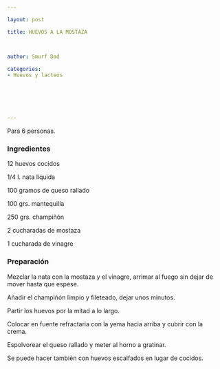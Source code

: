 ```yaml
---

layout: post

title: HUEVOS A LA MOSTAZA



author: Smurf Dad

categories:
- Huevos y lacteos






---
```


Para 6 personas.

<h3>Ingredientes</h3>

12 huevos cocidos

1/4 l. nata líquida

100 gramos de queso rallado

100 grs. mantequilla

250 grs. champiñón

2 cucharadas de mostaza

1 cucharada de vinagre

<h3>Preparación</h3>

Mezclar la nata con la mostaza y el vinagre, arrimar al fuego sin dejar de mover hasta que espese.

Añadir el champiñón limpio y fileteado, dejar unos minutos.

Partir los huevos por la mitad a lo largo.

Colocar en fuente refractaria con la yema hacia arriba y cubrir con la crema.

Espolvorear el queso rallado y meter al horno a gratinar.

Se puede hacer también con huevos escalfados en lugar de cocidos.